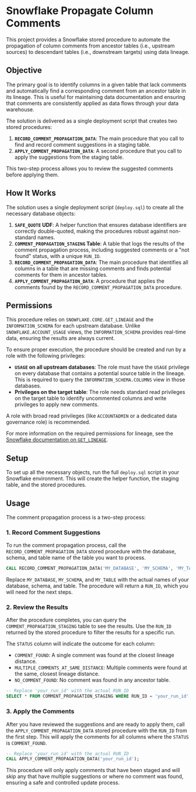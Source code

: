 # Snowflake Propagate Column Comments

This project provides a Snowflake stored procedure to automate the propagation of column comments from ancestor tables (i.e., upstream sources) to descendant tables (i.e., downstream targets) using data lineage.

## Objective

The primary goal is to identify columns in a given table that lack comments and automatically find a corresponding comment from an ancestor table in its lineage. This is useful for maintaining data documentation and ensuring that comments are consistently applied as data flows through your data warehouse.

The solution is delivered as a single deployment script that creates two stored procedures:

1. **`RECORD_COMMENT_PROPAGATION_DATA`**: The main procedure that you call to find and record comment suggestions in a staging table.
2. **`APPLY_COMMENT_PROPAGATION_DATA`**: A second procedure that you call to apply the suggestions from the staging table.

This two-step process allows you to review the suggested comments before applying them.

## How It Works

The solution uses a single deployment script (`deploy.sql`) to create all the necessary database objects:

1. **`SAFE_QUOTE` UDF**: A helper function that ensures database identifiers are correctly double-quoted, making the procedures robust against non-standard names.
2. **`COMMENT_PROPAGATION_STAGING` Table**: A table that logs the results of the comment propagation process, including suggested comments or a "not found" status, with a unique `RUN_ID`.
3. **`RECORD_COMMENT_PROPAGATION_DATA`**: The main procedure that identifies all columns in a table that are missing comments and finds potential comments for them in ancestor tables.
4. **`APPLY_COMMENT_PROPAGATION_DATA`**: A procedure that applies the comments found by the `RECORD_COMMENT_PROPAGATION_DATA` procedure.

## Permissions

This procedure relies on `SNOWFLAKE.CORE.GET_LINEAGE` and the `INFORMATION_SCHEMA` for each upstream database. Unlike `SNOWFLAKE.ACCOUNT_USAGE` views, the `INFORMATION_SCHEMA` provides real-time data, ensuring the results are always current.

To ensure proper execution, the procedure should be created and run by a role with the following privileges:

* **`USAGE` on all upstream databases**: The role must have the `USAGE` privilege on every database that contains a potential source table in the lineage. This is required to query the `INFORMATION_SCHEMA.COLUMNS` view in those databases.
* **Privileges on the target table**: The role needs standard read privileges on the target table to identify uncommented columns and write privileges to apply new comments.

A role with broad read privileges (like `ACCOUNTADMIN` or a dedicated data governance role) is recommended.

For more information on the required permissions for lineage, see the [Snowflake documentation on `GET_LINEAGE`](https://docs.snowflake.com/en/sql-reference/functions/get_lineage).

## Setup

To set up all the necessary objects, run the full `deploy.sql` script in your Snowflake environment. This will create the helper function, the staging table, and the stored procedures.

## Usage

The comment propagation process is a two-step process:

### 1. Record Comment Suggestions

To run the comment propagation process, call the `RECORD_COMMENT_PROPAGATION_DATA` stored procedure with the database, schema, and table name of the table you want to process.

```sql
CALL RECORD_COMMENT_PROPAGATION_DATA('MY_DATABASE', 'MY_SCHEMA', 'MY_TABLE');
```

Replace `MY_DATABASE`, `MY_SCHEMA`, and `MY_TABLE` with the actual names of your database, schema, and table. The procedure will return a `RUN_ID`, which you will need for the next steps.

### 2. Review the Results

After the procedure completes, you can query the `COMMENT_PROPAGATION_STAGING` table to see the results. Use the `RUN_ID` returned by the stored procedure to filter the results for a specific run.

The `STATUS` column will indicate the outcome for each column:

* `COMMENT_FOUND`: A single comment was found at the closest lineage distance.
* `MULTIPLE_COMMENTS_AT_SAME_DISTANCE`: Multiple comments were found at the same, closest lineage distance.
* `NO_COMMENT_FOUND`: No comment was found in any ancestor table.

```sql
-- Replace 'your_run_id' with the actual RUN_ID
SELECT * FROM COMMENT_PROPAGATION_STAGING WHERE RUN_ID = 'your_run_id';
```

### 3. Apply the Comments

After you have reviewed the suggestions and are ready to apply them, call the `APPLY_COMMENT_PROPAGATION_DATA` stored procedure with the `RUN_ID` from the first step. This will apply the comments for all columns where the `STATUS` is `COMMENT_FOUND`.

```sql
-- Replace 'your_run_id' with the actual RUN_ID
CALL APPLY_COMMENT_PROPAGATION_DATA('your_run_id');
```

This procedure will only apply comments that have been staged and will skip any that have multiple suggestions or where no comment was found, ensuring a safe and controlled update process.
